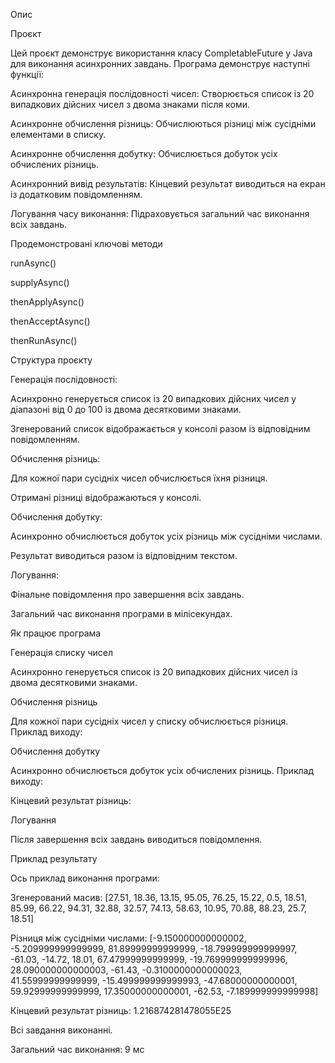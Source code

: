 Опис

Проєкт

Цей проєкт демонструє використання класу CompletableFuture у Java для виконання асинхронних завдань. Програма демонструє наступні функції:

Асинхронна генерація послідовності чисел: Створюється список із 20 випадкових дійсних чисел з двома знаками після коми.

Асинхронне обчислення різниць: Обчислюються різниці між сусідніми елементами в списку.

Асинхронне обчислення добутку: Обчислюється добуток усіх обчислених різниць.

Асинхронний вивід результатів: Кінцевий результат виводиться на екран із додатковим повідомленням.

Логування часу виконання: Підраховується загальний час виконання всіх завдань.

Продемонстровані ключові методи

runAsync()

supplyAsync()

thenApplyAsync()

thenAcceptAsync()

thenRunAsync()

Структура проєкту

Генерація послідовності:

Асинхронно генерується список із 20 випадкових дійсних чисел у діапазоні від 0 до 100 із двома десятковими знаками.

Згенерований список відображається у консолі разом із відповідним повідомленням.

Обчислення різниць:

Для кожної пари сусідніх чисел обчислюється їхня різниця.

Отримані різниці відображаються у консолі.

Обчислення добутку:

Асинхронно обчислюється добуток усіх різниць між сусідніми числами.

Результат виводиться разом із відповідним текстом.

Логування:

Фінальне повідомлення про завершення всіх завдань.

Загальний час виконання програми в мілісекундах.

Як працює програма

Генерація списку чисел

Асинхронно генерується список із 20 випадкових дійсних чисел із двома десятковими знаками. 

Обчислення різниць

Для кожної пари сусідніх чисел у списку обчислюється різниця. Приклад виходу:

Обчислення добутку

Асинхронно обчислюється добуток усіх обчислених різниць. Приклад виходу:

Кінцевий результат різниць: 

Логування

Після завершення всіх завдань виводиться повідомлення.

Приклад результату

Ось приклад виконання програми:

Згенерований масив: [27.51, 18.36, 13.15, 95.05, 76.25, 15.22, 0.5, 18.51, 85.99, 66.22, 94.31, 32.88, 32.57, 74.13, 58.63, 10.95, 70.88, 88.23, 25.7, 18.51]

Різниця між сусідніми числами: [-9.150000000000002, -5.209999999999999, 81.89999999999999, -18.799999999999997, -61.03, -14.72, 18.01, 67.47999999999999, -19.769999999999996, 28.090000000000003, -61.43, -0.3100000000000023, 41.55999999999999, -15.499999999999993, -47.68000000000001, 59.92999999999999, 17.35000000000001, -62.53, -7.189999999999998]

Кінцевий результат різниць: 1.216874281478055E25

Всі завдання виконанні.

Загальний час виконання: 9 мс
